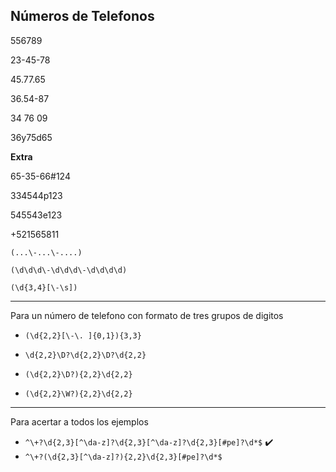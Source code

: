 ## Números de Telefonos

556789

23-45-78

45.77.65

36.54-87

34 76 09

36y75d65

**Extra**

65-35-66#124

334544p123

545543e123

+521565811

`(...\-...\-....)`

`(\d\d\d\-\d\d\d\-\d\d\d\d)`

`(\d{3,4}[\-\s])`

***
Para un número de telefono con formato de tres grupos de digitos

* `(\d{2,2}[\-\. ]{0,1}){3,3}`

* `\d{2,2}\D?\d{2,2}\D?\d{2,2}`

* `(\d{2,2}\D?){2,2}\d{2,2}`

* `(\d{2,2}\W?){2,2}\d{2,2}`

***
Para acertar a todos los ejemplos

* `^\+?\d{2,3}[^\da-z]?\d{2,3}[^\da-z]?\d{2,3}[#pe]?\d*$` ✔️
* `^\+?(\d{2,3}[^\da-z]?){2,2}\d{2,3}[#pe]?\d*$`
